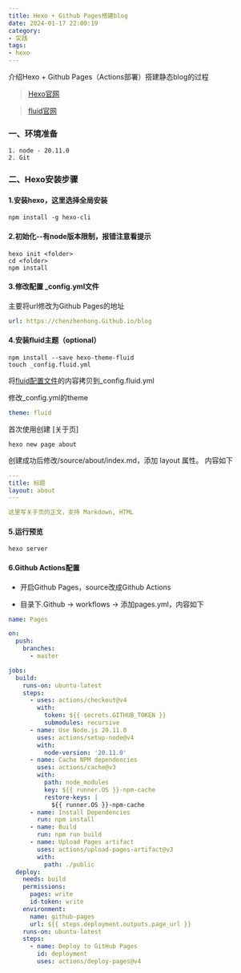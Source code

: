 ```yaml
---
title: Hexo + Github Pages搭建blog
date: 2024-01-17 22:00:19
category:
- 实践
tags: 
- hexo
---
```

介绍Hexo + Github Pages（Actions部署）搭建静态blog的过程

> [Hexo官网](https://hexo.io/zh-cn/docs/)

> [fluid官网](https://hexo.fluid-dev.com/docs/start/#%E4%B8%BB%E9%A2%98%E7%AE%80%E4%BB%8B)
### 一、环境准备
```shell
1. node - 20.11.0
2. Git
```

### 二、Hexo安装步骤

#### 1.安装hexo，这里选择全局安装
```shell
npm install -g hexo-cli
```

#### 2.初始化--有node版本限制，报错注意看提示
```shell
hexo init <folder>
cd <folder>
npm install
```

#### 3.修改配置 _config.yml文件
主要将url修改为Github Pages的地址
```yaml
url: https://chenzhenhong.Github.io/blog
```

#### 4.安装fluid主题（optional）
```shell
npm install --save hexo-theme-fluid
touch _config.fluid.yml
```
将[fluid配置文件](https://Github.com/fluid-dev/hexo-theme-fluid/blob/master/_config.yml)的内容拷贝到_config.fluid.yml

修改_config.yml的theme
```yaml
theme: fluid
```
首次使用创建 [关于页]
```shell
hexo new page about
```
创建成功后修改/source/about/index.md，添加 layout 属性。
内容如下
```yaml
---
title: 标题
layout: about
---

这里写关于页的正文，支持 Markdown, HTML
```

#### 5.运行预览
```shell
hexo server
```

#### 6.Github Actions配置
- 开启Github Pages，source改成Github Actions

- 目录下.Github -> workflows -> 添加pages.yml，内容如下
```yaml
name: Pages

on:
  push:
    branches:
      - master

jobs:
  build:
    runs-on: ubuntu-latest
    steps:
      - uses: actions/checkout@v4
        with:
          token: ${{ secrets.GITHUB_TOKEN }}
          submodules: recursive
      - name: Use Node.js 20.11.0
        uses: actions/setup-node@v4
        with:
          node-version: '20.11.0'
      - name: Cache NPM dependencies
        uses: actions/cache@v3
        with:
          path: node_modules
          key: ${{ runner.OS }}-npm-cache
          restore-keys: |
            ${{ runner.OS }}-npm-cache
      - name: Install Dependencies
        run: npm install
      - name: Build
        run: npm run build
      - name: Upload Pages artifact
        uses: actions/upload-pages-artifact@v3
        with:
          path: ./public
  deploy:
    needs: build
    permissions:
      pages: write
      id-token: write
    environment:
      name: github-pages
      url: ${{ steps.deployment.outputs.page_url }}
    runs-on: ubuntu-latest
    steps:
      - name: Deploy to GitHub Pages
        id: deployment
        uses: actions/deploy-pages@v4
```

